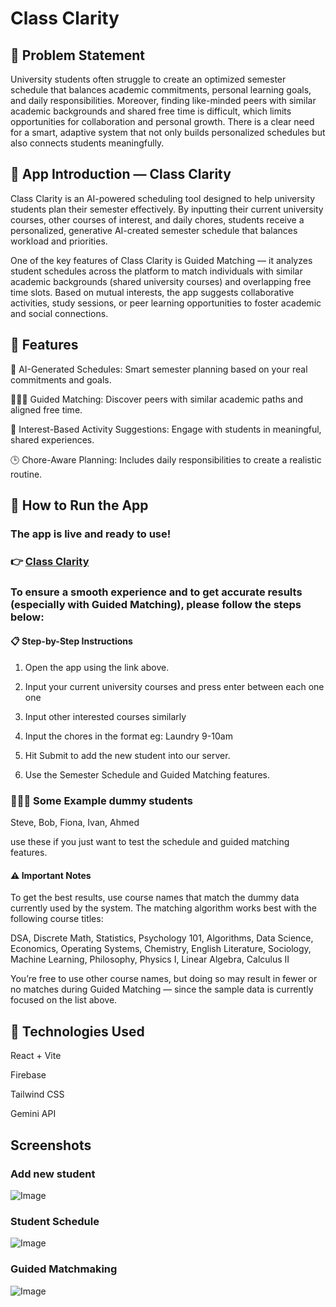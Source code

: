 # Class Clarity

## 🧠 Problem Statement
University students often struggle to create an optimized semester schedule that balances academic commitments, personal learning goals, and daily responsibilities. Moreover, finding like-minded peers with similar academic backgrounds and shared free time is difficult, which limits opportunities for collaboration and personal growth. There is a clear need for a smart, adaptive system that not only builds personalized schedules but also connects students meaningfully.

## 📱 App Introduction — Class Clarity
Class Clarity is an AI-powered scheduling tool designed to help university students plan their semester effectively. By inputting their current university courses, other courses of interest, and daily chores, students receive a personalized, generative AI-created semester schedule that balances workload and priorities.

One of the key features of Class Clarity is Guided Matching — it analyzes student schedules across the platform to match individuals with similar academic backgrounds (shared university courses) and overlapping free time slots. Based on mutual interests, the app suggests collaborative activities, study sessions, or peer learning opportunities to foster academic and social connections.

## 📌 Features
🧮 AI-Generated Schedules: Smart semester planning based on your real commitments and goals.

🧑‍🤝‍🧑 Guided Matching: Discover peers with similar academic paths and aligned free time.

🎯 Interest-Based Activity Suggestions: Engage with students in meaningful, shared experiences.

🕒 Chore-Aware Planning: Includes daily responsibilities to create a realistic routine.

## 🚀 How to Run the App
### The app is live and ready to use!
### 👉 [Class Clarity](https://class-clarity-4748d.web.app)

### To ensure a smooth experience and to get accurate results (especially with Guided Matching), please follow the steps below:

#### 📋 Step-by-Step Instructions
1) Open the app using the link above.

2) Input your current university courses and press enter between each one one

3) Input other interested courses similarly

4) Input the chores in the format eg: Laundry 9-10am

5) Hit Submit to add the new student into our server.

6) Use the Semester Schedule and Guided Matching features.

### 🧑‍🤝‍🧑 Some Example dummy students
Steve, Bob, Fiona, Ivan, Ahmed

use these if you just want to test the schedule and guided matching features.

#### ⚠️ Important Notes
To get the best results, use course names that match the dummy data currently used by the system. The matching algorithm works best with the following course titles:

DSA, Discrete Math, Statistics, Psychology 101, Algorithms, Data Science, Economics, Operating Systems, Chemistry, English Literature, Sociology, Machine Learning, Philosophy, Physics I, Linear Algebra, Calculus II

You’re free to use other course names, but doing so may result in fewer or no matches during Guided Matching — since the sample data is currently focused on the list above.

## 🔧 Technologies Used
React + Vite

Firebase

Tailwind CSS

Gemini API

## Screenshots
### Add new student
![Image](https://github.com/user-attachments/assets/46beacd9-315f-43eb-96bd-021ca5e2ace3)

### Student Schedule
![Image](https://github.com/user-attachments/assets/0675e6ad-625c-4d8f-af06-135104b28761)

### Guided Matchmaking
![Image](https://github.com/user-attachments/assets/5c38d352-5474-4018-ae01-d35025070b62)
